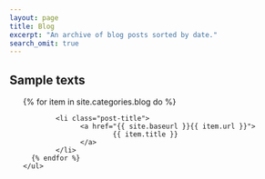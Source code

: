 ```yaml
---
layout: page
title: Blog
excerpt: "An archive of blog posts sorted by date."
search_omit: true
---
```



<div class="toc">
  <h2>Sample texts</h2>
    <ul class="post">
      {% for item in site.categories.blog do %}
        
            <li class="post-title">
                  <a href="{{ site.baseurl }}{{ item.url }}">
                          {{ item.title }}
                  </a>
            </li>
      {% endfor %}
    </ul>  
</div>
